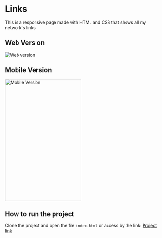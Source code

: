 # Links

This is a responsive page made with HTML and CSS that shows all my network's links.

## Web Version

![Web version](https://github.com/giovannamoeller/links/blob/main/assets/WebVersion.png)

## Mobile Version

<img src="https://github.com/giovannamoeller/links/blob/main/assets/MobileVersion.gif" width="250" height="400" alt="Mobile Version"/>

## How to run the project
Clone the project and open the file `index.html` or access by the link: [Project link](https://giovannamoeller.github.io/links)
